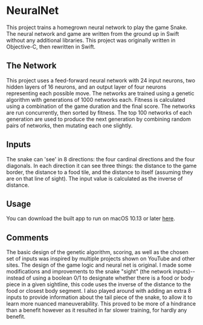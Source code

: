 # NeuralNet

This project trains a homegrown neural network to play the game Snake. The neural network and game are written from the ground up in Swift without any additional libraries. This project was originally written in Objective-C, then rewritten in Swift.

## The Network
This project uses a feed-forward neural network with 24 input neurons, two hidden layers of 16 neurons, and an output layer of four neurons representing each possible move. The networks are trained using a genetic algorithm with generations of 1000 networks each. Fitness is calculated using a combination of the game duration and the final score. The networks are run concurrently, then sorted by fitness. The top 100 networks of each generation are used to produce the next generation by combining random pairs of networks, then mutating each one slightly.

## Inputs
The snake can 'see' in 8 directions: the four cardinal directions and the four diagonals. In each direction it can see three things: the distance to the game border, the distance to a food tile, and the distance to itself (assuming they are on that line of sight). The input value is calculated as the inverse of distance.

## Usage
You can download the built app to run on macOS 10.13 or later [here](https://mega.nz/file/W4Eh0IwL#CKJXhuSFu8JU-4AAdKUBjPtTWN5lEs4x8iMfOzogp8s).

## Comments
The basic design of the genetic algorithm, scoring, as well as the chosen set of inputs was inspired by multiple projects shown on YouTube and other sites. The design of the game logic and neural net is original. I made some modifications and improvements to the snake "sight" (the network inputs)-- instead of using a boolean 0/1 to designate whether there is a food or body piece in a given sightline, this code uses the inverse of the distance to the food or closest body segment. I also played around with adding an extra 8 inputs to provide information about the tail piece of the snake, to allow it to learn more nuanced maneuverability. This proved to be more of a hindrance than a benefit however as it resulted in far slower training, for hardly any benefit.
